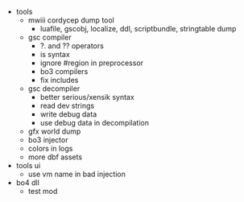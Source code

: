 - tools
  - mwiii cordycep dump tool 
  	- luafile, gscobj, localize, ddl, scriptbundle, stringtable dump
  - gsc compiler
  	- ?. and ?? operators
  	- is syntax
  	- ignore #region in preprocessor
  	- bo3 compilers
  	- fix includes
  - gsc decompiler
  	- better serious/xensik syntax
  	- read dev strings
  	- write debug data
  	- use debug data in decompilation
  - gfx world dump
  - bo3 injector
  - colors in logs
  - more dbf assets
- tools ui
  - use vm name in bad injection
- bo4 dll
  - test mod